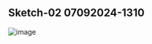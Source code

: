 ## Sketch-02 07092024-1310
![image](https://github.com/MrRob0t404/visual-sketches/assets/15705947/41892198-1e8d-41d4-98ff-8c468d253d61)
